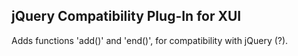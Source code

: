 jQuery Compatibility Plug-In for XUI
-------------
Adds functions 'add()' and 'end()', for compatibility with jQuery (?).